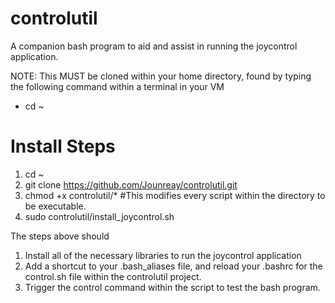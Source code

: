 # controlutil
A companion bash program to aid and assist in running the joycontrol application.

NOTE: This MUST be cloned within your home directory, found by typing the following command within a terminal in your VM

* cd ~

# Install Steps
1) cd ~
2) git clone https://github.com/Jounreay/controlutil.git
3) chmod +x controlutil/* #This modifies every script within the directory to be executable.
4) sudo controlutil/install_joycontrol.sh

The steps above should 
1) Install all of the necessary libraries to run the joycontrol application
2) Add a shortcut to your .bash_aliases file, and reload your .bashrc for the control.sh file within the controlutil project.
3) Trigger the control command within the script to test the bash program.
